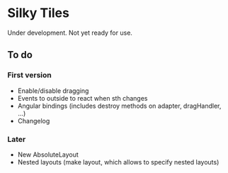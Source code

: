 # Silky Tiles

Under development. Not yet ready for use.

## To do

### First version

* Enable/disable dragging
* Events to outside to react when sth changes
* Angular bindings (includes destroy methods on adapter, dragHandler, ...)
* Changelog

### Later

* New AbsoluteLayout
* Nested layouts (make layout, which allows to specify nested layouts)
